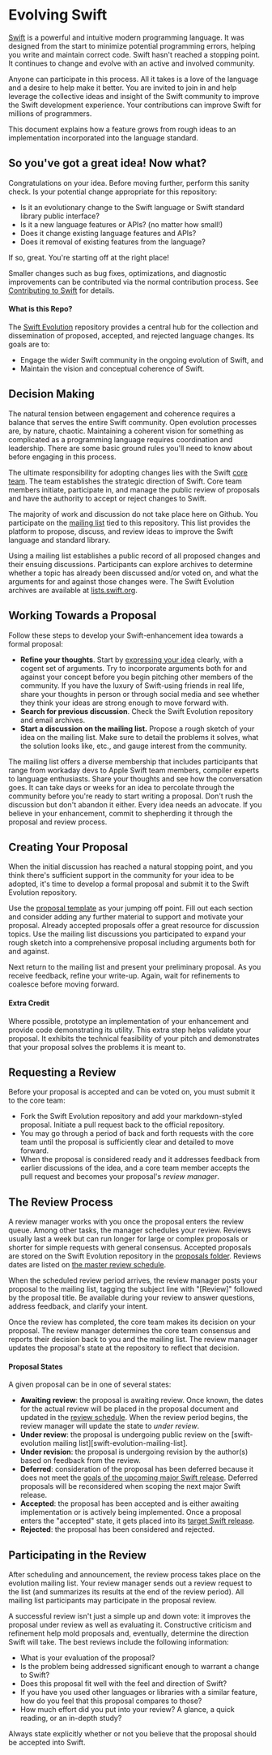 # Evolving Swift

[Swift](http://swift.org) is a powerful and intuitive modern programming language. It was designed from the start to minimize potential programming errors, helping you write and maintain correct code. Swift hasn't reached a stopping point. It continues to change and evolve with an active and involved community. 

Anyone can participate in this process. All it takes is a love of the language and a desire to help make it better. You are invited to join in and help leverage the collective ideas and insight of the Swift community to improve the Swift development experience. Your contributions can improve Swift for millions of programmers.

This document explains how a feature grows from rough ideas to an implementation incorporated into the language standard.  

## So you've got a great idea! Now what?

Congratulations on your idea. Before moving further, perform this sanity check. Is your potential change appropriate for this repository:
* Is it an evolutionary change to the Swift language or Swift standard library public interface?
* Is it a new language features or APIs? (no matter how small!)
* Does it change existing language features and APIs? 
* Does it removal of existing features from the language?

If so, great. You're starting off at the right place!

Smaller changes such as bug fixes, optimizations, and diagnostic improvements can be contributed via the normal contribution process. See [Contributing to Swift](https://swift.org/community/#contributing) for details.

#### What is this Repo?
The [Swift Evolution](https://github.com/apple/swift-evolution) repository provides a central hub for the collection and dissemination of proposed, accepted, and rejected language changes. Its goals are to:

* Engage the wider Swift community in the ongoing evolution of Swift, and
* Maintain the vision and conceptual coherence of Swift.

## Decision Making

The natural tension between engagement and coherence requires a balance that serves the entire Swift community. Open evolution processes are, by nature, chaotic. Maintaining a coherent vision for something as complicated as a programming language requires coordination and leadership. There are some basic ground rules you'll need to know about before engaging in this process. 

The ultimate responsibility for adopting changes lies with the Swift [core team](https://swift.org/community/#core-team). The team establishes the strategic direction of Swift. Core team members initiate, participate in, and manage the public review of proposals and have the authority to accept or reject changes to Swift.

The majority of work and discussion do not take place here on Github. You participate on the [mailing list](https://lists.swift.org/mailman/listinfo/swift-evolution) tied to this repository. This list provides the platform to propose, discuss, and review ideas to improve the Swift language and standard library.

Using a mailing list establishes a public record of all proposed changes and their ensuing discussions. Participants can explore archives to determine whether a topic has already been discussed and/or voted on, and what the arguments for and against those changes were. The Swift Evolution archives are available at [lists.swift.org](https://lists.swift.org/pipermail/swift-evolution/).

## Working Towards a Proposal

Follow these steps to develop your Swift-enhancement idea towards a formal proposal:

* **Refine your thoughts**. Start by [expressing your idea](https://pbs.twimg.com/media/CJ0R2yAUsAAifE9.jpg) clearly, with a cogent set of arguments. Try to incorporate arguments both for and against your concept before you begin pitching other members of the community. If you have the luxury of Swift-using friends in real life, share your thoughts in person or through social media and see whether they think your ideas are strong enough to move forward with. 
* **Search for previous discussion**. Check the Swift Evolution repository and email archives.
* **Start a discussion on the mailing list.** Propose a rough sketch of your idea on the mailing list. Make sure to detail the problems it solves, what the solution looks like, etc., and gauge interest from the community.

The mailing list offers a diverse membership that includes participants that range from workaday devs to Apple Swift team members, compiler experts to language enthusiasts. Share your thoughts and see how the conversation goes. It can take days or weeks for an idea to percolate through the community before you're ready to start writing a proposal. Don't rush the discussion but don't abandon it either. Every idea needs an advocate. If you believe in your enhancement, commit to shepherding it through the proposal and review process.

## Creating Your Proposal

When the initial discussion has reached a natural stopping point, and you think there's sufficient support in the community for your idea to be adopted, it's time to develop a formal proposal and submit it to the Swift Evolution repository. 

Use the [proposal template](https://github.com/apple/swift-evolution/blob/master/0000-template.md) as your jumping off point. Fill out each section and consider adding any further material to support and motivate your proposal. Already accepted proposals offer a great resource for discussion topics. Use the mailing list discussions you participated to expand your rough sketch into a comprehensive proposal including arguments both for and against. 

Next return to the mailing list and present your preliminary proposal. As you receive feedback, refine your write-up. Again, wait for refinements to coalesce before moving forward.

#### Extra Credit

Where possible, prototype an implementation of your enhancement and provide code demonstrating its utility. This extra step helps validate your proposal. It exhibits the technical feasibility of your pitch and demonstrates that your proposal solves the problems it is meant to.

## Requesting a Review

Before your proposal is accepted and can be voted on, you must submit it to the core team:

* Fork the Swift Evolution repository and add your markdown-styled proposal. Initiate a pull request back to the official repository. 
* You may go through a period of back and forth requests with the core team until the proposal is sufficiently clear and detailed to move forward.
* When the proposal is considered ready and it addresses feedback from earlier discussions of the idea, and a core team member accepts the pull request and becomes your proposal's *review manager*.


## The Review Process

A review manager works with you once the proposal enters the review queue. Among other tasks, the manager schedules your review. Reviews usually last a week but can run longer for large or complex proposals or shorter for simple requests with general consensus. Accepted proposals are stored on the Swift Evolution repository in the [proposals folder](https://github.com/apple/swift-evolution/tree/master/proposals). Reviews dates are listed on [the master review schedule](https://github.com/apple/swift-evolution/blob/master/schedule.md).

When the scheduled review period arrives, the review manager posts your proposal to the mailing list, tagging the subject line with "[Review]" followed by the proposal title. Be available during your review to answer questions, address feedback, and clarify your
intent.

Once the review has completed, the core team makes its decision on
your proposal. The review manager determines the core team 
consensus and reports their decision back to you and the mailing list. The review manager updates the proposal's state at the repository to reflect that decision.

#### Proposal States
A given proposal can be in one of several states:

* **Awaiting review**: the proposal is awaiting review. Once known,
  the dates for the actual review will be placed in the proposal
  document and updated in the [review schedule](schedule.md). When the
  review period begins, the review manager will update the state to
  *under review*.
* **Under review**: the proposal is undergoing public review on the [swift-evolution mailing list][swift-evolution-mailing-list]. 
* **Under revision**: the proposal is undergoing revision by the
  author(s) based on feedback from the review.
* **Deferred**: consideration of the proposal has been deferred
  because it does not meet the [goals of the upcoming major Swift
  release](README.md). Deferred proposals will be reconsidered when
  scoping the next major Swift release.
* **Accepted**: the proposal has been accepted and is either awaiting
  implementation or is actively being implemented. Once a proposal
  enters the "accepted" state, it gets placed into its [target Swift
  release](README.md).
* **Rejected**: the proposal has been considered and rejected.

## Participating in the Review

After scheduling and announcement, the review process takes place on the evolution mailing list. Your review manager sends out a review request to the list (and summarizes its results at the end of the review period). All mailing list participants may participate in the proposal review. 

A successful review isn't just a simple up and down vote: it improves the proposal under review as well as evaluating it. Constructive criticism and refinement help mold proposals and, eventually, determine the direction Swift will take. The best reviews include the following information:

* What is your evaluation of the proposal?
* Is the problem being addressed significant enough to warrant a change to Swift?
* Does this proposal fit well with the feel and direction of Swift?
* If you have you used other languages or libraries with a similar feature, how do you feel that this proposal compares to those?
* How much effort did you put into your review? A glance, a quick reading, or an in-depth study?

Always state explicitly whether or not you believe that the proposal should be accepted into Swift.
